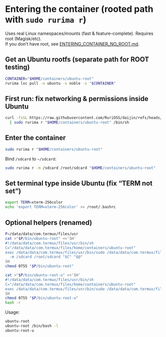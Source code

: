 # Entering the container (rooted path with `sudo rurima r`)

Uses real Linux namespaces/mounts (fast & feature-complete). Requires root (Magisk/etc).  
If you don’t have root, see [ENTERING_CONTAINER_NO_ROOT.md](./ENTERING_CONTAINER_NO_ROOT.md).

## Get an Ubuntu rootfs (separate path for ROOT testing)

```bash
CONTAINER="$HOME/containers/ubuntu-root"
rurima lxc pull -o ubuntu -v noble -s "$CONTAINER"
```

## First run: fix networking & permissions **inside** Ubuntu

```bash
curl -fsSL https://raw.githubusercontent.com/RuriOSS/daijin/refs/heads/main/src/share/fixup.sh \
  | sudo rurima r "$HOME/containers/ubuntu-root" /bin/sh
```

## Enter the container

```bash
sudo rurima r "$HOME/containers/ubuntu-root"
```

Bind `/sdcard` to `~/sdcard`:

```bash
sudo rurima r -m /sdcard /root/sdcard "$HOME/containers/ubuntu-root"
```

## Set terminal type inside Ubuntu (fix “TERM not set”)

```bash
export TERM=xterm-256color
echo 'export TERM=xterm-256color' >> /root/.bashrc
```

## Optional helpers (renamed)

```bash
P=/data/data/com.termux/files/usr
cat >"$P/bin/ubuntu-root" <<'SH'
#!/data/data/com.termux/files/usr/bin/sh
C="/data/data/com.termux/files/home/containers/ubuntu-root"
exec /data/data/com.termux/files/usr/bin/sudo /data/data/com.termux/files/usr/bin/rurima r \
  -m /sdcard /root/sdcard "$C" "$@"
SH
chmod 0755 "$P/bin/ubuntu-root"

cat >"$P/bin/ubuntu-root-u" <<'SH'
#!/data/data/com.termux/files/usr/bin/sh
C="/data/data/com.termux/files/home/containers/ubuntu-root"
exec /data/data/com.termux/files/usr/bin/sudo /data/data/com.termux/files/usr/bin/rurima r -U "$C"
SH
chmod 0755 "$P/bin/ubuntu-root-u"
hash -r
```

Usage:

```bash
ubuntu-root
ubuntu-root /bin/bash -l
ubuntu-root-u
```
